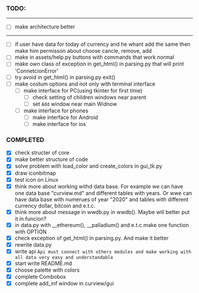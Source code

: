 ### TODO:
-------------------------------
- [ ] make architecture better
-------------------------------
- [ ] if user have data for today of currency and he whant add the same then make him permisson
      about choose cancle, remove, add
- [ ] make in assets/help.py buttons with commands that work normal
- [ ] make own class of exception in get\_html() in parsing.py that will print 'ConnetcionError'
- [ ] try avoid in get\_html() in parsing.py exit()
- [ ] make costum options and not only with terminal interface
    - [ ] make interface for PC(using tkinter for first time)
        - [ ] check setting of children windows near parent
        - [ ] set `Add` window near main Widnow
    - [ ] make interface for phones
        - [ ] make interface for Android
        - [ ] make interface for ios

### COMPLETED
- [x] check structer of core
- [x] make better structure of code
- [x] solve problem with load\_color and create\_colors in gui\_tk.py
- [x] draw iconbitmap
- [x] test icon on Linux
- [x] think more about working withd data base. For example we can have one data base "curview.md"
  and different tables with years. Or wwe can have data base with numerues of year "2020"
  and tables with different currency dollar, bitcoin and e.t.c.
- [x] think more about message in wwdb.py in wwdb(). Maybe will better put it in funcion?
- [x] in data.py with __ethereum(), __palladium() and e.t.c make one function with OPTION
- [x] check exception of get_html() in parsing.py. And make it better
- [x] rewrite data.py
- [x] write api ```Api must connect with others modules and make working with all data very easy and understandable```
- [x] start write README.md
- [x] choose palette with colors
- [x] complete Combobox
- [x] complete add_inf window in curview/gui

